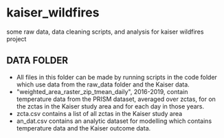 # kaiser_wildfires
 some raw data, data cleaning scripts, and analysis for kaiser wildfires project

## DATA FOLDER
- All files in this folder can be made by running scripts in the code folder which use data from the raw_data folder and the Kaiser data. 
- "weighted_area_raster_zip_tmean_daily", 2016-2019, contain temperature data from the PRISM dataset, averaged over zctas, for on the zctas in the Kaiser study area and for each day in those years. 
- zcta.csv contains a list of all zctas in the Kaiser study area
- an_dat.csv contains an analytic dataset for modelling which contains temperature data and the Kaiser outcome data. 

